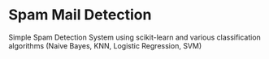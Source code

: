 # Spam Mail Detection

Simple Spam Detection System using scikit-learn and various classification algorithms (Naive Bayes, KNN, Logistic Regression, SVM)
